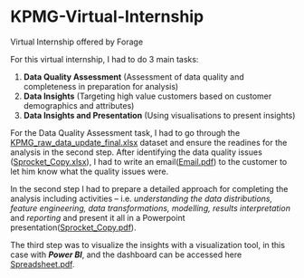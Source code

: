 # KPMG-Virtual-Internship
Virtual Internship offered by Forage

For this virtual internship, I had to do 3 main tasks:
1. __Data Quality Assessment__ (Assessment of data quality and completeness in preparation for analysis)
2. __Data Insights__ (Targeting high value customers based on customer demographics and attributes)
3. __Data Insights and Presentation__ (Using visualisations to present insights)

For the Data Quality Assessment task, I had to go through the [KPMG_raw_data_update_final.xlsx](https://github.com/Kal-Sel/KPMG-Virtual-Internship) dataset and ensure the readines for the analysis in the second step. After identifying the data quality issues ([Sprocket_Copy.xlsx](https://github.com/Kal-Sel/KPMG-Virtual-Internship)), I had to write an email([Email.pdf](https://github.com/Kal-Sel/KPMG-Virtual-Internship)) to the customer to let him know what the quality issues were.

In the second step I had to prepare a detailed approach for completing the analysis including activities – i.e. *understanding the data distributions, feature engineering, data transformations, modelling, results interpretation* and *reporting* and present it all in a Powerpoint presentation([Sprocket_Copy.pdf](https://github.com/Kal-Sel/KPMG-Virtual-Internship)).  

The third step was to visualize the insights with a visualization tool, in this case with __*Power BI*__, and the dashboard can be accessed here [Spreadsheet.pdf](https://github.com/Kal-Sel/KPMG-Virtual-Internship).

